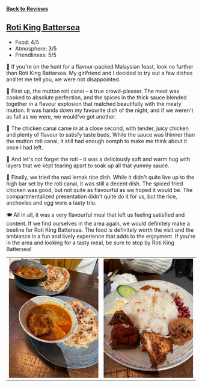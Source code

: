 [__Back to Reviews__](reviews.md)


## [Roti King Battersea](https://www.rotiking.com/)

- Food: 4/5
- Atmosphere: 3/5
- Friendliness: 5/5

🍴 If you're on the hunt for a flavour-packed Malaysian feast, look no further than Roti King Battersea. My girlfriend and I decided to try out a few dishes and let me tell you, we were not disappointed.

🐑 First up, the mutton roti canai – a true crowd-pleaser. The meat was cooked to absolute perfection, and the spices in the thick sauce blended together in a flavour explosion that matched beautifully with the meaty mutton. It was hands down my favourite dish of the night, and if we weren't as full as we were, we would've got another.

🍗 The chicken canai came in at a close second, with tender, juicy chicken and plenty of flavour to satisfy taste buds. While the sauce was thinner than the mutton roti canai, it still had enough oomph to make me think about it once I had left.

🍞 And let's not forget the roti – it was a deliciously soft and warm hug with layers that we kept tearing apart to soak up all that yummy sauce.

🍚 Finally, we tried the nasi lemak rice dish. While it didn't quite live up to the high bar set by the roti canai, it was still a decent dish. The spiced fried chicken was good, but not quite as flavourful as we hoped it would be. The compartmentalized presentation didn't quite do it for us, but the rice, anchovies and egg were a tasty trio.

🍽️ All in all, it was a very flavourful meal that left us feeling satisfied and content. If we find ourselves in the area again, we would definitely make a beeline for Roti King Battersea. The food is definitely worth the visit and the ambiance is a fun and lively experience that adds to the enjoyment. If you're in the area and looking for a tasty meal, be sure to stop by Roti King Battersea!

<table>
  <tr>
    <td><img src="https://raw.githubusercontent.com/r15hil/r15hil.github.io/main/assets/pics/roti-canai.jpeg" alt="Roti Canai"></td>
    <td><img src="https://raw.githubusercontent.com/r15hil/r15hil.github.io/main/assets/pics/nasi-lemak.jpeg" alt="Nasi Lemak"></td>
  </tr>
</table>